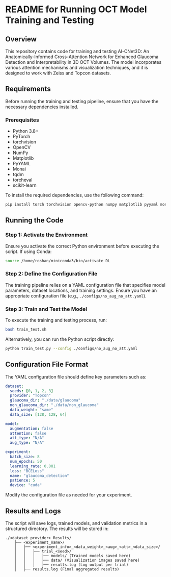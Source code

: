 # README for Running OCT Model Training and Testing

## Overview
This repository contains code for training and testing AI-CNet3D: An Anatomically-Informed Cross-Attention Network for Enhanced Glaucoma Detection and Interpretability in 3D OCT Volumes. The model incorporates various attention mechanisms and visualization techniques, and it is designed to work with Zeiss and Topcon datasets.

## Requirements
Before running the training and testing pipeline, ensure that you have the necessary dependencies installed.

### Prerequisites
- Python 3.8+
- PyTorch
- torchvision
- OpenCV
- NumPy
- Matplotlib
- PyYAML
- Monai
- tqdm
- torcheval
- scikit-learn

To install the required dependencies, use the following command:
```bash
pip install torch torchvision opencv-python numpy matplotlib pyyaml monai tqdm torcheval scikit-learn
```

## Running the Code
### Step 1: Activate the Environment
Ensure you activate the correct Python environment before executing the script. If using Conda:
```bash
source /home/roshan/miniconda3/bin/activate DL
```

### Step 2: Define the Configuration File
The training pipeline relies on a YAML configuration file that specifies model parameters, dataset locations, and training settings. Ensure you have an appropriate configuration file (e.g., `./configs/no_aug_no_att.yaml`).

### Step 3: Train and Test the Model
To execute the training and testing process, run:
```bash
bash train_test.sh
```

Alternatively, you can run the Python script directly:
```bash
python train_test.py --config ./configs/no_aug_no_att.yaml
```

## Configuration File Format
The YAML configuration file should define key parameters such as:
```yaml
dataset:
  seeds: [0, 1, 2, 3]
  provider: "Topcon"
  glaucoma_dir: "./data/glaucoma"
  non_glaucoma_dir: "./data/non_glaucoma"
  data_weight: "same"
  data_size: [128, 128, 64]

model:
  augmentation: false
  attention: false
  att_type: "N/A"
  aug_type: "N/A"

experiment:
  batch_size: 8
  num_epochs: 50
  learning_rate: 0.001
  loss: "BCELoss"
  name: "glaucoma_detection"
  patience: 5
  device: "cuda"
```

Modify the configuration file as needed for your experiment.

## Results and Logs
The script will save logs, trained models, and validation metrics in a structured directory. The results will be stored in:
```
./<dataset_provider>_Results/
    ├── <experiment_name>/
    │   ├── <experiment_info>_<data_weight>_<aug>_<att>_<data_size>/
    │   │   ├── trial_<seed>/
    │   │   │   ├── models/ (Trained models saved here)
    │   │   │   ├── data/ (Visualization images saved here)
    │   │   │   ├── results.log (Log output per trial)
    │   ├── results.log (Final aggregated results)
```

